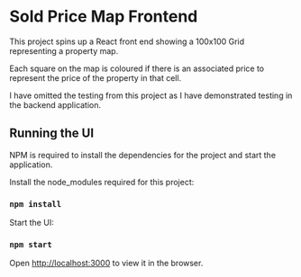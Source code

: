 # Sold Price Map Frontend 

This project spins up a React front end showing a 100x100 Grid representing a property map. 

Each square on the map is coloured if there is an associated price to represent the price of the property in that cell.

I have omitted the testing from this project as I have demonstrated testing in the backend application.

## Running the UI
NPM is required to install the dependencies for the project and start the application.

Install the node_modules required for this project:
### `npm install`

Start the UI:
### `npm start`

Open [http://localhost:3000](http://localhost:3000) to view it in the browser.